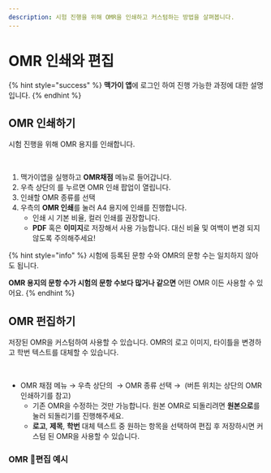 ```yaml
---
description: 시험 진행을 위해 OMR을 인쇄하고 커스텀하는 방법을 살펴봅니다.
---
```


# OMR 인쇄와 편집

{% hint style="success" %}
**맥가이 앱**에 로그인 하여 진행 가능한 과정에 대한 설명입니다.
{% endhint %}

## OMR 인쇄하기

시험 진행을 위해 OMR 용지를 인쇄합니다.

<figure><img src="../../.gitbook/assets/OMR인쇄.png" alt=""><figcaption></figcaption></figure>

1. 맥가이앱을 실행하고 **OMR채점** 메뉴로 들어갑니다.&#x20;
2. 우측 상단의 <img src="../../.gitbook/assets/btn_OMR인쇄.png" alt="" data-size="line">를 누르면 OMR 인쇄 팝업이 열립니다.
3. 인쇄할 OMR 종류를 선택
4. 우측의 **OMR 인쇄**를 눌러 A4 용지에 인쇄를 진행합니다.
   * 인쇄 시 기본 비율, 컬러 인쇄를 권장합니다.
   * **PDF** 혹은 **이미지**로 저장해서 사용 가능합니다. 대신 비율 및 여백이 변경 되지 않도록 주의해주세요!

{% hint style="info" %}
시험에 등록된 문항 수와 OMR의 문항 수는 일치하지 않아도 됩니다.

**OMR 용지의 문항 수가 시험의 문항 수보다 많거나 같으면** 어떤 OMR 이든 사용할 수 있어요.
{% endhint %}

## OMR 펀집하기

저장된 OMR을 커스텀하여 사용할 수 있습니다. OMR의 로고 이미지, 타이틀을 변경하고 학번 텍스트를 대체할 수 있습니다.&#x20;

<figure><img src="../../.gitbook/assets/OMR편집.png" alt=""><figcaption></figcaption></figure>

* OMR 채점 메뉴 → 우측 상단의 <img src="../../.gitbook/assets/btn_OMR인쇄.png" alt="" data-size="line"> → OMR 종류 선택 → <img src="../../.gitbook/assets/btn_OMR편집.png" alt="" data-size="line"> (버튼 위치는 상단의 OMR 인쇄하기를 참고)
  * 기존 OMR을 수정하는 것만 가능합니다. 원본 OMR로 되돌리려면 **원본으로**를 눌러 되돌리기를 진행해주세요.
  * **로고**, **제목**, **학번** 대체 텍스트 중 원하는 항목을 선택하여 편집 후 저장하시면 커스텀 된 OMR을 사용할 수 있습니다.

### OMR 편집 예시

<figure><img src="../../.gitbook/assets/OMR 변경 예시 (1).png" alt=""><figcaption></figcaption></figure>
